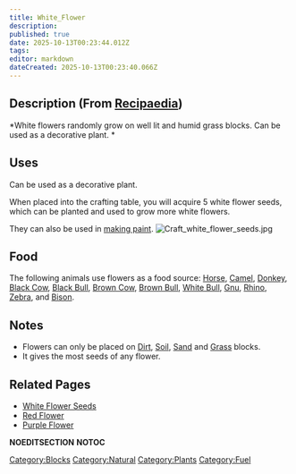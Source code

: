 ```yaml
---
title: White_Flower
description: 
published: true
date: 2025-10-13T00:23:44.012Z
tags: 
editor: markdown
dateCreated: 2025-10-13T00:23:40.066Z
---
```


## Description (From [Recipaedia](.. "wikilink"))

*White flowers randomly grow on well lit and humid grass blocks. Can be
used as a decorative plant. *

## Uses

Can be used as a decorative plant.

When placed into the crafting table, you will acquire 5 white flower
seeds, which can be planted and used to grow more white flowers.

They can also be used in [making paint](Painting "wikilink").
![Craft_white_flower_seeds.jpg](Craft_white_flower_seeds.jpg
"Craft_white_flower_seeds.jpg")

## Food

The following animals use flowers as a food source:
[Horse](../../Bestiary/Horse.md "wikilink"), [Camel](Camel "wikilink"),
[Donkey](Donkey "wikilink"), [Black Cow](Black_Cow "wikilink"), [Black
Bull](Black_Bull "wikilink"), [Brown Cow](Brown_Cow "wikilink"), [Brown
Bull](Brown_Bull "wikilink"), [White Bull](White_Bull "wikilink"),
[Gnu](Gnu "wikilink"), [Rhino](Rhino "wikilink"),
[Zebra](Zebra "wikilink"), and [Bison](Bison "wikilink"). 

## Notes

  - Flowers can only be placed on [Dirt](../Terrain/Dirt.md "wikilink"),
    [Soil](../Terrain/Soil.md "wikilink"), [Sand](../Terrain/Sand.md "wikilink") and
    [Grass](../Terrain/Grass.md "wikilink") blocks.
  - It gives the most seeds of any flower.

## Related Pages

  - [White Flower Seeds](White_Flower_Seeds.md "wikilink")
  - [Red Flower](Red_Flower.md "wikilink")
  - [Purple Flower](Purple_Flower.md "wikilink")

__NOEDITSECTION__ __NOTOC__

[Category:Blocks](Category:Blocks "wikilink")
[Category:Natural](Category:Natural "wikilink")
[Category:Plants](Category:Plants "wikilink")
[Category:Fuel](Category:Fuel "wikilink")